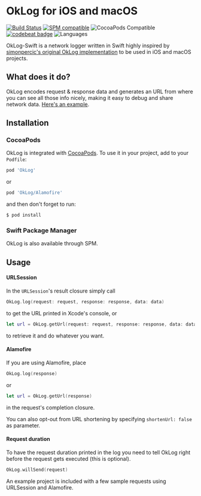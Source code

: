 # OkLog for iOS and macOS
[![Build Status](https://app.bitrise.io/app/dae5e4af48f49ab5/status.svg?token=Z7i_ZSE2M1FAD-F3H_lc8Q)](https://app.bitrise.io/app/dae5e4af48f49ab5)
[![SPM compatible](https://img.shields.io/badge/SPM-compatible-4BC51D.svg?style=flat)](https://swift.org/package-manager)
![CocoaPods Compatible](https://img.shields.io/cocoapods/v/OkLog.svg)
[![codebeat badge](https://codebeat.co/badges/f89dff10-4b71-4499-ba25-5cd80a7483c7)](https://codebeat.co/projects/github-com-diegotl-oklog-swift-master)
![Languages](https://img.shields.io/badge/languages-Swift%20%7C%20ObjC-333333.svg)

OkLog-Swift is a network logger written in Swift highly inspired by [simonpercic's original OkLog implementation](https://github.com/simonpercic/OkLog/) to be used in iOS and macOS projects.

## What does it do?
OkLog encodes request & response data and generates an URL from where you can see all those info nicely, making it easy to debug and share network data. [Here's an example](http://oklog.responseecho.com/v1/r/H4sIAAAAAAAAE1WQTU_DMAyG7_yKycepS1c2KlbEoaBJCE1CQnDrJSReGmiTkGQSUO2_47Qgxs1-_bz-GoB7FaAajhlIHjlUMDSgZQPVKmvA8B4pbODetmZWO9dhQKTqETLYa8om6976fopa5BJ9kqEWAl2kjvN8TviULrZGWKmNIl19aXf1fl2wZTYTtnceQ6B8yS7-8B036sAVEo7mFyb95nEkN0TeWmNQRG0NQaKzAScxoiE_GhVbKqzOT9SnT5c6cjpIC56s-WsgfwZ3NqSV2xjdizbMekXic0C_qBU5qfTwtrNq-8F7egbQxaORztUy_Wx8GVH_H5Y467XSacWivGTFZs2KsmDlmtoffPczMlR5fjI6l9hhpCln34MRloGoAQAA?qb=H4sIAAAAAAAAE6tWykxRsjLWUcpLzE1VslLyys_IU3AsKMhJLU5NTVGqBQDWFO9RIAAAAA==&d=H4sIAAAAAAAAE4WQzUoDMRRGKVOLhqIlIGhFyEYo4vxkLFK7G9pBkUrBVtfG6SVNGpMhkxnr1qfpo_hYTgV3oqsL957vXPhQa5xO0nmKu0vn8mIYhtv5InRgLA8XoMBBd-f71iMxQe2R0Q608-fvOeAOy3MlMuaE0aEsjI67CD0WYP2E1xBuT1cTw9M1e80V3H42Hna1IWCtsc8bT_5rk4do_4eYgOZuib1-3JdHCNVrDdmWxGgFkPtMiQpkD5Eky6Ao_G3OGuUnSpk3f2RhUVsEUwVuOltC_fzkV3JqBRcaN87lMWrNwFZg8QEvtciM1SG9DgYBlR3kPQmG92hASQW8tPIMNcfMAT6dlfqCRJTclYrEER0QejWM6PAyIjf38_XG-2j80fQXeQd4P44BAAA=&s=1).

## Installation
### CocoaPods
OkLog is integrated with [CocoaPods](http://cocoapods.org). To use it in your project, add to your `Podfile`:
```ruby
pod 'OkLog'
```
or
```ruby
pod 'OkLog/Alamofire'
```

and then don't forget to run:
```bash
$ pod install
```

### Swift Package Manager
OkLog is also available through SPM.

## Usage
#### URLSession
In the `URLSession`'s result closure simply call
```swift
OkLog.log(request: request, response: response, data: data)
```
to get the URL printed in Xcode's console, or
```swift
let url = OkLog.getUrl(request: request, response: response, data: data)
```
to retrieve it and do whatever you want.

#### Alamofire
If you are using Alamofire, place
```swift
OkLog.log(response)
```
or
```swift
let url = OkLog.getUrl(response)
```
in the request's completion closure.

You can also opt-out from URL shortening by specifying `shortenUrl: false` as parameter.

#### Request duration
To have the request duration printed in the log you need to tell OkLog right before the request gets executed (this is optional).
```swift
OkLog.willSend(request)
```

An example project is included with a few sample requests using URLSession and Alamofire.
